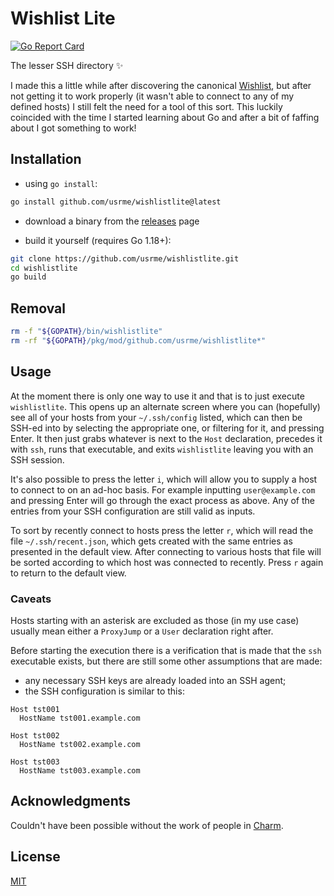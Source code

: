 # Wishlist Lite

[![Go Report Card](https://goreportcard.com/badge/github.com/usrme/wishlistlite)](https://goreportcard.com/report/github.com/usrme/wishlistlite)

The lesser SSH directory ✨

I made this a little while after discovering the canonical [Wishlist](https://github.com/charmbracelet/wishlist), but after not getting it to work properly (it wasn't able to connect to any of my defined hosts) I still felt the need for a tool of this sort. This luckily coincided with the time I started learning about Go and after a bit of faffing about I got something to work!

## Installation

- using `go install`:

```bash
go install github.com/usrme/wishlistlite@latest
```

- download a binary from the [releases](https://github.com/usrme/wishlistlite/releases) page

- build it yourself (requires Go 1.18+):

```bash
git clone https://github.com/usrme/wishlistlite.git
cd wishlistlite
go build
```

## Removal

```bash
rm -f "${GOPATH}/bin/wishlistlite"
rm -rf "${GOPATH}/pkg/mod/github.com/usrme/wishlistlite*"
```

## Usage

At the moment there is only one way to use it and that is to just execute `wishlistlite`. This opens up an alternate screen where you can (hopefully) see all of your hosts from your `~/.ssh/config` listed, which can then be SSH-ed into by selecting the appropriate one, or filtering for it, and pressing Enter. It then just grabs whatever is next to the `Host` declaration, precedes it with `ssh`, runs that executable, and exits `wishlistlite` leaving you with an SSH session.

It's also possible to press the letter `i`, which will allow you to supply a host to connect to on an ad-hoc basis. For example inputting `user@example.com` and pressing Enter will go through the exact process as above. Any of the entries from your SSH configuration are still valid as inputs.

To sort by recently connect to hosts press the letter `r`, which will read the file `~/.ssh/recent.json`, which gets created with the same entries as presented in the default view. After connecting to various hosts that file will be sorted according to which host was connected to recently. Press `r` again to return to the default view.

### Caveats

Hosts starting with an asterisk are excluded as those (in my use case) usually mean either a `ProxyJump` or a `User` declaration right after.

Before starting the execution there is a verification that is made that the `ssh` executable exists, but there are still some other assumptions that are made:

- any necessary SSH keys are already loaded into an SSH agent;
- the SSH configuration is similar to this:

```text
Host tst001
  HostName tst001.example.com

Host tst002
  HostName tst002.example.com

Host tst003
  HostName tst003.example.com
```

## Acknowledgments

Couldn't have been possible without the work of people in [Charm](https://github.com/charmbracelet).

## License

[MIT](/LICENSE)
